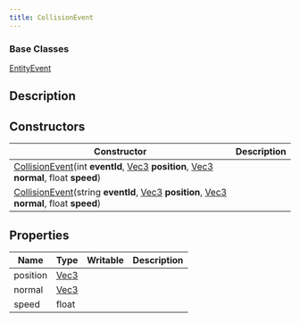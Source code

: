 ```yaml
---
title: CollisionEvent
---
```

### Base Classes

[EntityEvent](/vext/ref/shared/class/entityevent)

## Description

## Constructors

| Constructor                                                                                                                                                                              | Description |
| ---------------------------------------------------------------------------------------------------------------------------------------------------------------------------------------- | ----------- |
| [CollisionEvent](/vext/ref/shared/class/collisionevent)(int **eventId**, [Vec3](/vext/ref/shared/class/vec3) **position**, [Vec3](/vext/ref/shared/class/vec3) **normal**, float **speed**)    |             |
| [CollisionEvent](/vext/ref/shared/class/collisionevent)(string **eventId**, [Vec3](/vext/ref/shared/class/vec3) **position**, [Vec3](/vext/ref/shared/class/vec3) **normal**, float **speed**) |             |

## Properties

| Name     | Type                              | Writable | Description |
| -------- | --------------------------------- | -------- | ----------- |
| position | [Vec3](/vext/ref/shared/class/vec3) |          |             |
| normal   | [Vec3](/vext/ref/shared/class/vec3) |          |             |
| speed    | float                             |          |             |
